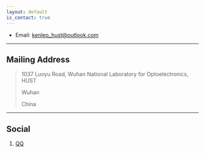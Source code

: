 ```yaml
---
layout: default
is_contact: true
---
```


* Email: [kenleo_hust@outlook.com](mailto:kenleo_hust@outlook.com)

---

## Mailing Address

> 1037 Luoyu Road, Wuhan National Laboratory for Optoelectronics, HUST 
> 
> Wuhan
>
> China

---

## Social

1. [QQ](#1304431550)
